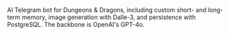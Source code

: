 AI Telegram bot for Dungeons \& Dragons, including custom short- and long-term memory, image generation with Dalle-3, and persistence with PostgreSQL. The backbone is OpenAI's GPT-4o.
